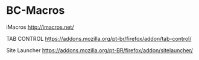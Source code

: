 BC-Macros
=========
iMacros
http://imacros.net/

TAB CONTROL
https://addons.mozilla.org/pt-br/firefox/addon/tab-control/

Site Launcher
https://addons.mozilla.org/pt-BR/firefox/addon/sitelauncher/
